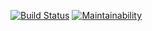 [![Build Status](https://semaphoreci.com/api/v1/pedroperrone/knapsack-problem/branches/master/badge.svg)](https://semaphoreci.com/pedroperrone/knapsack-problem)
[![Maintainability](https://api.codeclimate.com/v1/badges/0bfdc3e212c1f2147a32/maintainability)](https://codeclimate.com/github/pedroperrone/knapsack-problem/maintainability)
